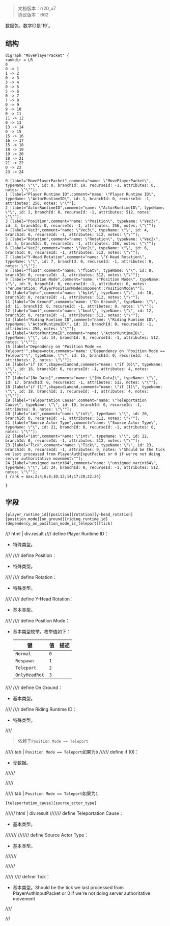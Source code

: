 # <!-- md:samp MovePlayerPacket -->

> 文档版本：r/20_u7<br/>协议版本：662

<!-- md:samp MovePlayerPacket -->数据包，数字ID是`19`。

## 结构

```viz
digraph "MovePlayerPacket" {
rankdir = LR
0
0 -> 1
1 -> 2
0 -> 3
3 -> 4
0 -> 5
5 -> 6
0 -> 7
7 -> 8
0 -> 9
9 -> 10
0 -> 11
11 -> 12
0 -> 13
13 -> 14
0 -> 15
15 -> 16
16 -> 17
15 -> 18
18 -> 19
19 -> 20
18 -> 21
21 -> 22
0 -> 23
23 -> 24

0 [label="MovePlayerPacket",comment="name: \"MovePlayerPacket\", typeName: \"\", id: 0, branchId: 19, recurseId: -1, attributes: 0, notes: \"\""];
1 [label="Player Runtime ID",comment="name: \"Player Runtime ID\", typeName: \"ActorRuntimeID\", id: 1, branchId: 0, recurseId: -1, attributes: 256, notes: \"\""];
2 [label="ActorRuntimeID",comment="name: \"ActorRuntimeID\", typeName: \"\", id: 2, branchId: 0, recurseId: -1, attributes: 512, notes: \"\""];
3 [label="Position",comment="name: \"Position\", typeName: \"Vec3\", id: 3, branchId: 0, recurseId: -1, attributes: 256, notes: \"\""];
4 [label="Vec3",comment="name: \"Vec3\", typeName: \"\", id: 4, branchId: 0, recurseId: -1, attributes: 512, notes: \"\""];
5 [label="Rotation",comment="name: \"Rotation\", typeName: \"Vec2\", id: 5, branchId: 0, recurseId: -1, attributes: 256, notes: \"\""];
6 [label="Vec2",comment="name: \"Vec2\", typeName: \"\", id: 6, branchId: 0, recurseId: -1, attributes: 512, notes: \"\""];
7 [label="Y-Head Rotation",comment="name: \"Y-Head Rotation\", typeName: \"\", id: 7, branchId: 0, recurseId: -1, attributes: 0, notes: \"\""];
8 [label="float",comment="name: \"float\", typeName: \"\", id: 8, branchId: 0, recurseId: -1, attributes: 512, notes: \"\""];
9 [label="Position Mode",comment="name: \"Position Mode\", typeName: \"\", id: 9, branchId: 0, recurseId: -1, attributes: 0, notes: \"enumeration: PlayerPositionModeComponent::PositionMode\""];
10 [label="byte",comment="name: \"byte\", typeName: \"\", id: 10, branchId: 0, recurseId: -1, attributes: 512, notes: \"\""];
11 [label="On Ground",comment="name: \"On Ground\", typeName: \"\", id: 11, branchId: 0, recurseId: -1, attributes: 0, notes: \"\""];
12 [label="bool",comment="name: \"bool\", typeName: \"\", id: 12, branchId: 0, recurseId: -1, attributes: 512, notes: \"\""];
13 [label="Riding Runtime ID",comment="name: \"Riding Runtime ID\", typeName: \"ActorRuntimeID\", id: 13, branchId: 0, recurseId: -1, attributes: 256, notes: \"\""];
14 [label="ActorRuntimeID",comment="name: \"ActorRuntimeID\", typeName: \"\", id: 14, branchId: 0, recurseId: -1, attributes: 512, notes: \"\""];
15 [label="Dependency on 'Position Mode == Teleport'",shape=note,comment="name: \"Dependency on 'Position Mode == Teleport'\", typeName: \"\", id: 15, branchId: 0, recurseId: -1, attributes: 2, notes: \"\""];
16 [label="if (0)",shape=diamond,comment="name: \"if (0)\", typeName: \"\", id: 16, branchId: 0, recurseId: -1, attributes: 4, notes: \"\""];
17 [label="[No Data]",comment="name: \"[No Data]\", typeName: \"\", id: 17, branchId: 0, recurseId: -1, attributes: 512, notes: \"\""];
18 [label="if (1)",shape=diamond,comment="name: \"if (1)\", typeName: \"\", id: 18, branchId: 1, recurseId: -1, attributes: 4, notes: \"\""];
19 [label="Teleportation Cause",comment="name: \"Teleportation Cause\", typeName: \"\", id: 19, branchId: 0, recurseId: -1, attributes: 0, notes: \"\""];
20 [label="int",comment="name: \"int\", typeName: \"\", id: 20, branchId: 0, recurseId: -1, attributes: 512, notes: \"\""];
21 [label="Source Actor Type",comment="name: \"Source Actor Type\", typeName: \"\", id: 21, branchId: 0, recurseId: -1, attributes: 0, notes: \"\""];
22 [label="int",comment="name: \"int\", typeName: \"\", id: 22, branchId: 0, recurseId: -1, attributes: 512, notes: \"\""];
23 [label="Tick",comment="name: \"Tick\", typeName: \"\", id: 23, branchId: 0, recurseId: -1, attributes: 0, notes: \"Should be the tick we last processed from PlayerAuthInputPacket or 0 if we're not doing server authoritative movement\""];
24 [label="unsigned varint64",comment="name: \"unsigned varint64\", typeName: \"\", id: 24, branchId: 0, recurseId: -1, attributes: 512, notes: \"\""];
{ rank = max;2;4;6;8;10;12;14;17;20;22;24}

}

```

## 字段

```title='MovePlayerPacket'
[player_runtime_id][position][rotation][y-head_rotation][position_mode][on_ground][riding_runtime_id][dependency_on_position_mode_is_teleport][tick]
```

/// html | div.result
//// define
Player Runtime ID：[<!-- md:samp ActorRuntimeID -->](../types/actorruntimeid.md)

- 特殊类型。


////
//// define
Position：[<!-- md:samp Vec3 -->](../types/vec3.md)

- 特殊类型。


////
//// define
Rotation：[<!-- md:samp Vec2 -->](../types/vec2.md)

- 特殊类型。


////
//// define
Y-Head Rotation：<!-- md:samp float -->

- 基本类型。


////
//// define
Position Mode：<!-- md:samp byte -->

- 基本类型枚举。枚举值如下：

  |键|值|描述|
  |---|---|---|
  |`Normal`|`0`||
  |`Respawn`|`1`||
  |`Teleport`|`2`||
  |`OnlyHeadRot`|`3`||



////
//// define
On Ground：<!-- md:samp bool -->

- 基本类型。


////
//// define
Riding Runtime ID：[<!-- md:samp ActorRuntimeID -->](../types/actorruntimeid.md)

- 特殊类型。


////
> 依赖于`Position Mode == Teleport`

///// tab | `Position Mode == Teleport`如果为`0`
////// define
if (0)：<!-- md:samp [No Data] -->

- 无数据。


//////

/////

///// tab | `Position Mode == Teleport`如果为`1`
```title='if (1)'
[teleportation_cause][source_actor_type]
```

////// html | div.result
/////// define
Teleportation Cause：<!-- md:samp int -->

- 基本类型。


///////
/////// define
Source Actor Type：<!-- md:samp int -->

- 基本类型。


///////

//////

/////
//// define
Tick：<!-- md:samp unsigned varint64 -->

- 基本类型。Should be the tick we last processed from PlayerAuthInputPacket or 0 if we're not doing server authoritative movement


////

///

